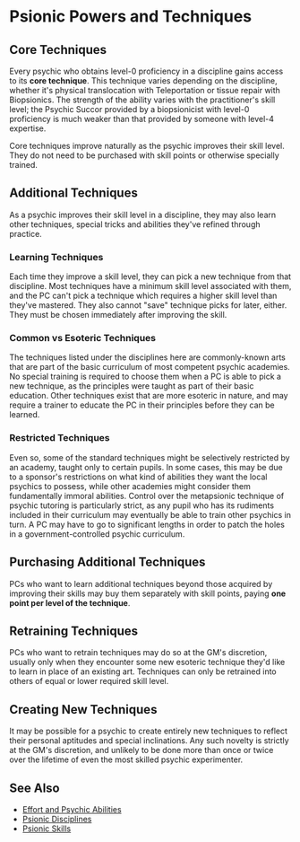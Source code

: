 # Psionic Powers and Techniques

## Core Techniques

Every psychic who obtains level-0 proficiency in a discipline gains access to its **core technique**. This technique varies depending on the discipline, whether it's physical translocation with Teleportation or tissue repair with Biopsionics. The strength of the ability varies with the practitioner's skill level; the Psychic Succor provided by a biopsionicist with level-0 proficiency is much weaker than that provided by someone with level-4 expertise.

Core techniques improve naturally as the psychic improves their skill level. They do not need to be purchased with skill points or otherwise specially trained.

## Additional Techniques

As a psychic improves their skill level in a discipline, they may also learn other techniques, special tricks and abilities they've refined through practice. 

### Learning Techniques

Each time they improve a skill level, they can pick a new technique from that discipline. Most techniques have a minimum skill level associated with them, and the PC can't pick a technique which requires a higher skill level than they've mastered. They also cannot "save" technique picks for later, either. They must be chosen immediately after improving the skill.

### Common vs Esoteric Techniques

The techniques listed under the disciplines here are commonly-known arts that are part of the basic curriculum of most competent psychic academies. No special training is required to choose them when a PC is able to pick a new technique, as the principles were taught as part of their basic education. Other techniques exist that are more esoteric in nature, and may require a trainer to educate the PC in their principles before they can be learned.

### Restricted Techniques

Even so, some of the standard techniques might be selectively restricted by an academy, taught only to certain pupils. In some cases, this may be due to a sponsor's restrictions on what kind of abilities they want the local psychics to possess, while other academies might consider them fundamentally immoral abilities. Control over the metapsionic technique of psychic tutoring is particularly strict, as any pupil who has its rudiments included in their curriculum may eventually be able to train other psychics in turn. A PC may have to go to significant lengths in order to patch the holes in a government-controlled psychic curriculum.

## Purchasing Additional Techniques

PCs who want to learn additional techniques beyond those acquired by improving their skills may buy them separately with skill points, paying **one point per level of the technique**. 

## Retraining Techniques

PCs who want to retrain techniques may do so at the GM's discretion, usually only when they encounter some new esoteric technique they'd like to learn in place of an existing art. Techniques can only be retrained into others of equal or lower required skill level.

## Creating New Techniques

It may be possible for a psychic to create entirely new techniques to reflect their personal aptitudes and special inclinations. Any such novelty is strictly at the GM's discretion, and unlikely to be done more than once or twice over the lifetime of even the most skilled psychic experimenter.

## See Also

- [Effort and Psychic Abilities](effort-torching.md)
- [Psionic Disciplines](disciplines/)
- [Psionic Skills](psionic-skills.md)